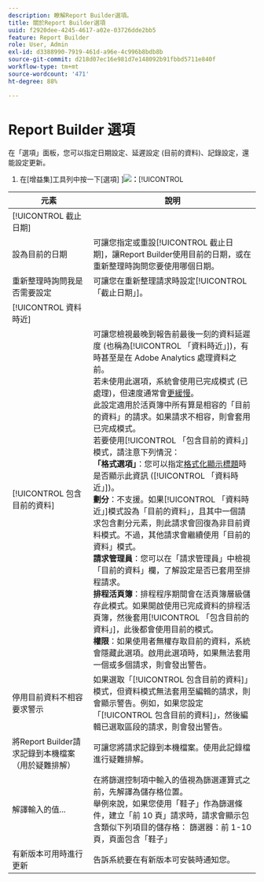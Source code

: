 ```yaml
---
description: 瞭解Report Builder選項。
title: 關於Report Builder選項
uuid: f2920dee-4245-4617-a02e-03726dde2bb5
feature: Report Builder
role: User, Admin
exl-id: d3388990-7919-461d-a96e-4c996b8bdb8b
source-git-commit: d218d07ec16e981d7e148092b91fbbd5711e840f
workflow-type: tm+mt
source-wordcount: '471'
ht-degree: 88%

---
```


# Report Builder 選項

在「選項」面板，您可以指定日期設定、延遲設定 (目前的資料)、記錄設定，還能設定更新。

1. 在[增益集]工具列中按一下[選項] ]**![](https://spectrum.adobe.com/static/icons/workflow_18/Smock_Settings_18_N.svg)：**[!UICONTROL 

| 元素 | 說明 |
|--- |--- |
| [!UICONTROL 截止日期] |  |
| 設為目前的日期 | 可讓您指定或重設[!UICONTROL 截止日期]，讓Report Builder使用目前的日期，或在重新整理時詢問您要使用哪個日期。 |
| 重新整理時詢問我是否需要設定 | 可讓您在重新整理請求時設定[!UICONTROL 「截止日期」]。 |
| [!UICONTROL 資料時近] |  |
| [!UICONTROL 包含目前的資料] | 可讓您檢視最晚到報告前最後一刻的資料延遲度 (也稱為[!UICONTROL 「資料時近」])，有時甚至是在 Adobe Analytics 處理資料之前。<br>若未使用此選項，系統會使用已完成模式 (已處理)，但速度通常會[更緩慢](https://experienceleague.adobe.com/docs/analytics/analyze/reports-analytics/current-data.html)。<br>此設定適用於活頁簿中所有算是相容的「目前的資料」的請求。如果請求不相容，則會套用已完成模式。<br>若要使用[!UICONTROL 「包含目前的資料」]模式，請注意下列情況：<br>**「格式選項」**：您可以指定[格式化顯示標題](/help/analyze/report-builder/layout/t-format-display-headers.md)時是否顯示此資訊 ([!UICONTROL 「資料時近」])。<br>**劃分**：不支援。如果[!UICONTROL 「資料時近」]模式設為「目前的資料」，且其中一個請求包含劃分元素，則此請求會回復為非目前資料模式。不過，其他請求會繼續使用「目前的資料」模式。<br>**請求管理員**：您可以在「請求管理員」中檢視「目前的資料」欄，了解設定是否已套用至排程請求。<br>**排程活頁簿**：排程程序期間會在活頁簿層級儲存此模式。如果開啟使用已完成資料的排程活頁簿，然後套用[!UICONTROL 「包含目前的資料」]，此後都會使用目前的模式。<br>**權限**：如果使用者無權存取目前的資料，系統會隱藏此選項。啟用此選項時，如果無法套用一個或多個請求，則會發出警告。 |
| 停用目前資料不相容要求警示 | 如果選取「[!UICONTROL 包含目前的資料]」模式，但資料模式無法套用至編輯的請求，則會顯示警告。例如，如果您設定「[!UICONTROL 包含目前的資料]」，然後編輯已選取區段的請求，則會發出警告。 |
| 將Report Builder請求記錄到本機檔案（用於疑難排解） | 可讓您將請求記錄到本機檔案。使用此記錄檔進行疑難排解。 |
| 解譯輸入的值... | 在將篩選控制項中輸入的值視為篩選運算式之前，先解譯為儲存格位置。<br>舉例來說，如果您使用「鞋子」作為篩選條件，建立「前 10 頁」請求時，請求會顯示包含類似下列項目的儲存格：   篩選器：前 1-10 頁，頁面包含「鞋子」 |
| 有新版本可用時進行更新 | 告訴系統要在有新版本可安裝時通知您。 |
